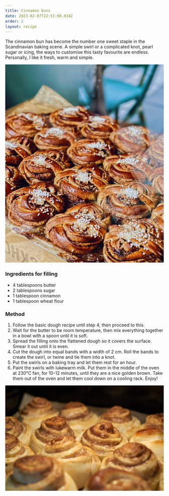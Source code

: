 ```yaml
---
title: Cinnamon buns
date: 2023-02-07T22:51:00.034Z
order: 2
layout: recipe
---
```



The cinnamon bun has become the number one sweet staple in the Scandinavian baking scene. A simple swirl or a complicated knot, pearl sugar or icing, the ways to customise this tasty favourite are endless. Personally, I like it fresh, warm and simple. 

![](../uploads/oscar-nord-zoliwdyxxdg-unsplash.jpg)



### **Ingredients for filling**

* 4 tablespoons butter 
* 2 tablespoons sugar
* 1 tablespoon cinnamon
* 1 tablespoon wheat flour

### Method

1. Follow the basic dough recipe until step 4, then proceed to this.
2. Wait for the butter to be room temperature, then mix everything together in a bowl with a spoon until it is soft. 
3. Spread the filling onto the flattened dough so it covers the surface. Smear it out until it is even. 
4. Cut the dough into equal bands with a width of 2 cm. Roll the bands to create the swirl, or twine and tie them into a knot.
5. Put the swirls on a baking tray and let them rest for an hour.
6. Paint the swirls with lukewarm milk. Put them in the middle of the oven at 230℃ fan, for 10-12 minutes, until they are a nice golden brown. Take them out of the oven and let them cool down on a cooling rack. Enjoy!

![](../uploads/david-kohler-splakv3msa4-unsplash.jpg)